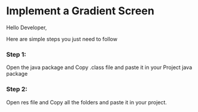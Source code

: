 
Implement a Gradient Screen
===============
Hello Developer,

Here are simple steps you just need to follow

### Step 1:
Open the java  package and Copy .class file and paste it in your Project java package

### Step 2: 
Open res file and Copy all the folders and paste it in your project.
